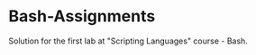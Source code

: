 Bash-Assignments
================

Solution for the first lab at "Scripting Languages" course - Bash.
